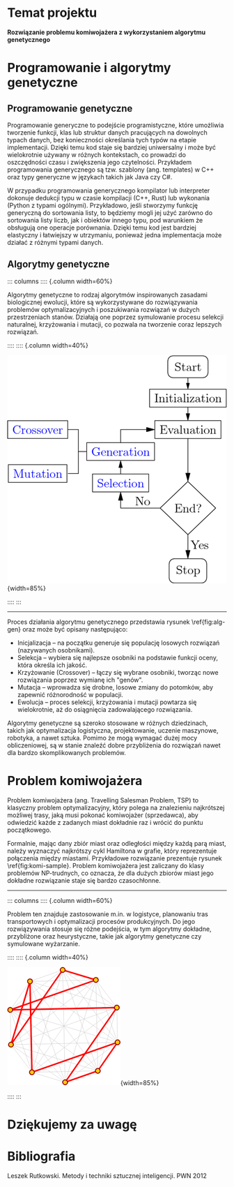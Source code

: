 # Temat projektu

**Rozwiązanie problemu komiwojażera z wykorzystaniem algorytmu genetycznego**

# Programowanie i algorytmy genetyczne 

## Programowanie genetyczne

Programowanie generyczne to podejście programistyczne, które umożliwia tworzenie funkcji, klas lub struktur danych pracujących na dowolnych typach danych, bez konieczności określania tych typów na etapie implementacji. Dzięki temu kod staje się bardziej uniwersalny i może być wielokrotnie używany w różnych kontekstach, co prowadzi do oszczędności czasu i zwiększenia jego czytelności. Przykładem programowania generycznego są tzw. szablony (ang. templates) w C++ oraz typy generyczne w językach takich jak Java czy C#.

W przypadku programowania generycznego kompilator lub interpreter dokonuje dedukcji typu w czasie kompilacji (C++, Rust) lub wykonania (Python z typami ogólnymi). Przykładowo, jeśli stworzymy funkcję generyczną do sortowania listy, to będziemy mogli jej użyć zarówno do sortowania listy liczb, jak i obiektów innego typu, pod warunkiem że obsługują one operacje porównania. Dzięki temu kod jest bardziej elastyczny i łatwiejszy w utrzymaniu, ponieważ jedna implementacja może działać z różnymi typami danych.

## Algorytmy genetyczne

::: columns
:::: {.column width=60%}

Algorytmy genetyczne to rodzaj algorytmów inspirowanych zasadami biologicznej ewolucji, które są wykorzystywane do rozwiązywania problemów optymalizacyjnych i poszukiwania rozwiązań w dużych przestrzeniach stanów. Działają one poprzez symulowanie procesu selekcji naturalnej, krzyżowania i mutacji, co pozwala na tworzenie coraz lepszych rozwiązań.

::::
:::: {.column width=40%}

![Algorytm genetyczny. \label{fig:alg-gen}](img/alg-genetyczny.png){width=85%}

::::
:::

---

Proces działania algorytmu genetycznego przedstawia rysunek \ref{fig:alg-gen} oraz może być opisany następująco:

- Inicjalizacja – na początku generuje się populację losowych rozwiązań (nazywanych osobnikami).
- Selekcja – wybiera się najlepsze osobniki na podstawie funkcji oceny, która określa ich jakość.
- Krzyżowanie (Crossover) – łączy się wybrane osobniki, tworząc nowe rozwiązania poprzez wymianę ich "genów".
- Mutacja – wprowadza się drobne, losowe zmiany do potomków, aby zapewnić różnorodność w populacji.
- Ewolucja – proces selekcji, krzyżowania i mutacji powtarza się wielokrotnie, aż do osiągnięcia zadowalającego rozwiązania.

Algorytmy genetyczne są szeroko stosowane w różnych dziedzinach, takich jak optymalizacja logistyczna, projektowanie, uczenie maszynowe, robotyka, a nawet sztuka. Pomimo że mogą wymagać dużej mocy obliczeniowej, są w stanie znaleźć dobre przybliżenia do rozwiązań nawet dla bardzo skomplikowanych problemów.

# Problem komiwojażera

Problem komiwojażera (ang. Travelling Salesman Problem, TSP) to klasyczny problem optymalizacyjny, który polega na znalezieniu najkrótszej możliwej trasy, jaką musi pokonać komiwojażer (sprzedawca), aby odwiedzić każde z zadanych miast dokładnie raz i wrócić do punktu początkowego.

Formalnie, mając dany zbiór miast oraz odległości między każdą parą miast, należy wyznaczyć najkrótszy cykl Hamiltona w grafie, który reprezentuje połączenia między miastami. Przykładowe rozwiązanie prezentuje rysunek \ref{fig:komi-sample}. Problem komiwojażera jest zaliczany do klasy problemów NP-trudnych, co oznacza, że dla dużych zbiorów miast jego dokładne rozwiązanie staje się bardzo czasochłonne.

---

::: columns
:::: {.column width=60%}

Problem ten znajduje zastosowanie m.in. w logistyce, planowaniu tras transportowych i optymalizacji procesów produkcyjnych. Do jego rozwiązywania stosuje się różne podejścia, w tym algorytmy dokładne, przybliżone oraz heurystyczne, takie jak algorytmy genetyczne czy symulowane wyżarzanie.

::::
:::: {.column width=40%}

![Przykładowe rozwiązanie problemu komiwojażera \label{fig:komi-sample} ](img/traveling-salesman-problem.png){width=85%}

::::
:::


# Dziękujemy za uwagę

# Bibliografia

Leszek Rutkowski. Metody i techniki sztucznej inteligencji. PWN 2012
<!-- 
https://www.geeksforgeeks.org/genetic-algorithms/

[https://medium.com/@byanalytixlabs/a-complete-guide-to-genetic-algorithm-advantages-limitations-more-738e87427dbb](A Complete Guide to Genetic Algorithm — Advantages, Limitations & More) -->
